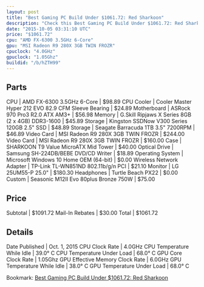 ```yaml
---
layout: post
title: "Best Gaming PC Build Under $1061.72: Red Sharkoon"
description: "Check this Best Gaming PC Build Under $1061.72: Red Sharkoon. CPU: AMD FX-6300 3.5GHz 6-Core, CPU Cooler: Cooler Master Hyper 212 EVO 82.9 CFM Sleeve Bearing, Motherboard:"
date: "2015-10-05 03:31:10 UTC"
price: "$1061.72"
cpu: "AMD FX-6300 3.5GHz 6-Core"
gpu: "MSI Radeon R9 280X 3GB TWIN FROZR"
cpuclock: "4.0GHz"
gpuclock: "1.05Ghz"
buildid: "/b/hZTH99"
---
```


## Parts

CPU | AMD FX-6300 3.5GHz 6-Core | $98.89
CPU Cooler | Cooler Master Hyper 212 EVO 82.9 CFM Sleeve Bearing | $24.89
Motherboard | ASRock 970 Pro3 R2.0 ATX AM3+ | $56.98
Memory | G.Skill Ripjaws X Series 8GB (2 x 4GB) DDR3-1600 | $45.89
Storage | Kingston SSDNow V300 Series 120GB 2.5" SSD | $48.89
Storage | Seagate Barracuda 1TB 3.5" 7200RPM | $46.89
Video Card | MSI Radeon R9 280X 3GB TWIN FROZR | $244.00
Video Card | MSI Radeon R9 280X 3GB TWIN FROZR | $160.00
Case | SHARKOON T9 Value MicroATX Mid Tower | $40.00
Optical Drive | Samsung SH-224DB/BEBE DVD/CD Writer | $18.89
Operating System | Microsoft Windows 10 Home OEM (64-bit) | $0.00
Wireless Network Adapter | TP-Link TL-WN851ND 802.11b/g/n PCI | $21.10
Monitor | LG 25UM55-P 25.0" | $180.30
Headphones | Turtle Beach PX22 | $0.00
Custom | Seasonic M12II Evo 80plus Bronze 750W | $75.00

## Price

Subtotal | $1091.72
Mail-In Rebates | $30.00
Total | $1061.72

## Details

Date Published | Oct. 1, 2015
CPU Clock Rate | 4.0GHz
CPU Temperature While Idle | 39.0° C
CPU Temperature Under Load | 68.0° C
GPU Core Clock Rate | 1.05Ghz
GPU Effective Memory Clock Rate | 6.0GHz
GPU Temperature While Idle | 38.0° C
GPU Temperature Under Load | 68.0° C

Bookmark: [Best Gaming PC Build Under $1061.72: Red Sharkoon](http://pcbuilders.github.io/2015/10/05/best-gaming-pc-build-under-1061-dollars-dot-72-red-sharkoon/)
